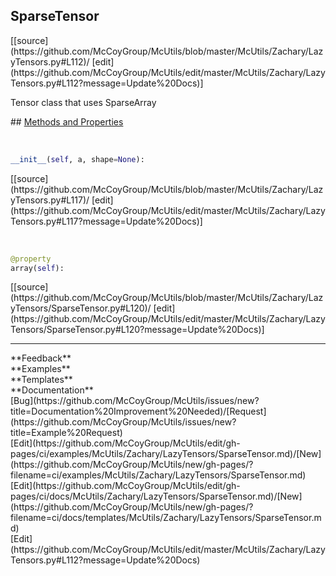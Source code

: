 ## <a id="McUtils.Zachary.LazyTensors.SparseTensor">SparseTensor</a> 

<div class="docs-source-link" markdown="1">
[[source](https://github.com/McCoyGroup/McUtils/blob/master/McUtils/Zachary/LazyTensors.py#L112)/
[edit](https://github.com/McCoyGroup/McUtils/edit/master/McUtils/Zachary/LazyTensors.py#L112?message=Update%20Docs)]
</div>

Tensor class that uses SparseArray







<div class="collapsible-section">
 <div class="collapsible-section collapsible-section-header" markdown="1">
## <a class="collapse-link" data-toggle="collapse" href="#methods" markdown="1"> Methods and Properties</a> <a class="float-right" data-toggle="collapse" href="#methods"><i class="fa fa-chevron-down"></i></a>
 </div>
 <div class="collapsible-section collapsible-section-body collapse show" id="methods" markdown="1">
 
<a id="McUtils.Zachary.LazyTensors.SparseTensor.__init__" class="docs-object-method">&nbsp;</a> 
```python
__init__(self, a, shape=None): 
```
<div class="docs-source-link" markdown="1">
[[source](https://github.com/McCoyGroup/McUtils/blob/master/McUtils/Zachary/LazyTensors.py#L117)/
[edit](https://github.com/McCoyGroup/McUtils/edit/master/McUtils/Zachary/LazyTensors.py#L117?message=Update%20Docs)]
</div>


<a id="McUtils.Zachary.LazyTensors.SparseTensor.array" class="docs-object-method">&nbsp;</a> 
```python
@property
array(self): 
```
<div class="docs-source-link" markdown="1">
[[source](https://github.com/McCoyGroup/McUtils/blob/master/McUtils/Zachary/LazyTensors/SparseTensor.py#L120)/
[edit](https://github.com/McCoyGroup/McUtils/edit/master/McUtils/Zachary/LazyTensors/SparseTensor.py#L120?message=Update%20Docs)]
</div>
 </div>
</div>












---


<div markdown="1" class="text-secondary">
<div class="container">
  <div class="row">
   <div class="col" markdown="1">
**Feedback**   
</div>
   <div class="col" markdown="1">
**Examples**   
</div>
   <div class="col" markdown="1">
**Templates**   
</div>
   <div class="col" markdown="1">
**Documentation**   
</div>
   <div class="col" markdown="1">
   
</div>
   <div class="col" markdown="1">
   
</div>
   <div class="col" markdown="1">
   
</div>
</div>
  <div class="row">
   <div class="col" markdown="1">
[Bug](https://github.com/McCoyGroup/McUtils/issues/new?title=Documentation%20Improvement%20Needed)/[Request](https://github.com/McCoyGroup/McUtils/issues/new?title=Example%20Request)   
</div>
   <div class="col" markdown="1">
[Edit](https://github.com/McCoyGroup/McUtils/edit/gh-pages/ci/examples/McUtils/Zachary/LazyTensors/SparseTensor.md)/[New](https://github.com/McCoyGroup/McUtils/new/gh-pages/?filename=ci/examples/McUtils/Zachary/LazyTensors/SparseTensor.md)   
</div>
   <div class="col" markdown="1">
[Edit](https://github.com/McCoyGroup/McUtils/edit/gh-pages/ci/docs/McUtils/Zachary/LazyTensors/SparseTensor.md)/[New](https://github.com/McCoyGroup/McUtils/new/gh-pages/?filename=ci/docs/templates/McUtils/Zachary/LazyTensors/SparseTensor.md)   
</div>
   <div class="col" markdown="1">
[Edit](https://github.com/McCoyGroup/McUtils/edit/master/McUtils/Zachary/LazyTensors.py#L112?message=Update%20Docs)   
</div>
   <div class="col" markdown="1">
   
</div>
   <div class="col" markdown="1">
   
</div>
   <div class="col" markdown="1">
   
</div>
</div>
</div>
</div>